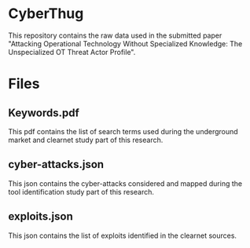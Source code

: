 # CyberThug
This repository contains the raw data used in the submitted paper "Attacking Operational Technology Without Specialized Knowledge: The Unspecialized OT Threat Actor Profile".

# Files

## Keywords.pdf
This pdf contains the list of search terms used during the underground market and clearnet study part of this research.

## cyber-attacks.json
This json contains the cyber-attacks considered and mapped during the tool identification study part of this research.

## exploits.json
This json contains the list of exploits identified in the clearnet sources.
